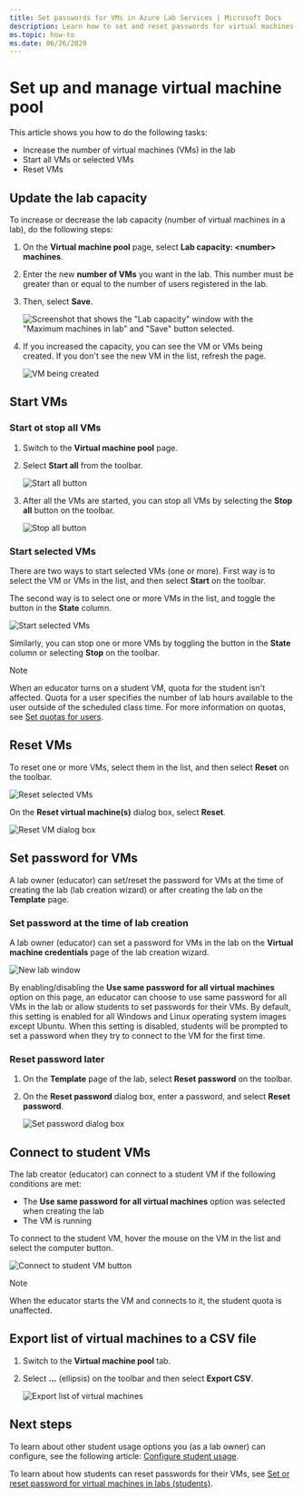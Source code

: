 ```yaml
---
title: Set passwords for VMs in Azure Lab Services | Microsoft Docs
description: Learn how to set and reset passwords for virtual machines (VMs) in labs of Azure Lab Services. 
ms.topic: how-to
ms.date: 06/26/2020
---
```


# Set up and manage virtual machine pool 
This article shows you how to do the following tasks:

- Increase the number of virtual machines (VMs) in the lab
- Start all VMs or selected VMs 
- Reset VMs

## Update the lab capacity
To increase or decrease the lab capacity (number of virtual machines in a lab), do the following steps:

1. On the **Virtual machine pool** page, select **Lab capacity: &lt;number&gt; machines**.
2. Enter the new **number of VMs** you want in the lab. This number must be greater than or equal to the number of users registered in the lab. 
3. Then, select **Save**. 

    ![Screenshot that shows the "Lab capacity" window with the "Maximum machines in lab" and "Save" button selected.](./media/how-to-set-virtual-machine-passwords/number-of-vms-in-lab.png)
4. If you increased the capacity, you can see the VM or VMs being created. If you don't see the new VM in the list, refresh the page. 

    ![VM being created](./media/how-to-set-virtual-machine-passwords/vm-being-created.png)

## Start VMs

### Start ot stop all VMs
1. Switch to the **Virtual machine pool** page. 
2. Select **Start all** from the toolbar. 

    ![Start all button](./media/how-to-set-virtual-machine-passwords/start-all-vms-button.png)
3. After all the VMs are started, you can stop all VMs by selecting the **Stop all** button on the toolbar. 

    ![Stop all button](./media/how-to-set-virtual-machine-passwords/stop-all-vms-button.png)

### Start selected VMs
There are two ways to start selected VMs (one or more). First way is to select the VM or VMs in the list, and then select **Start** on the toolbar. 

The second way is to select one or more VMs in the list, and toggle the button in the **State** column. 

![Start selected VMs](./media/how-to-set-virtual-machine-passwords/start-selected-vms.png)

Similarly, you can stop one or more VMs by toggling the button in the **State** column or selecting **Stop** on the toolbar. 

> [!NOTE]
> When an educator turns on a student VM, quota for the student isn't affected. Quota for a user specifies the number of lab hours available to the user outside of the scheduled class time. For more information on quotas, see [Set quotas for users](how-to-configure-student-usage.md?#set-quotas-for-users).

## Reset VMs

To reset one or more VMs, select them in the list, and then select **Reset** on the toolbar. 

![Reset selected VMs](./media/how-to-set-virtual-machine-passwords/reset-vm-button.png)

On the **Reset virtual machine(s)** dialog box, select **Reset**. 

![Reset VM dialog box](./media/how-to-set-virtual-machine-passwords/reset-vms-dialog.png)

## Set password for VMs
A lab owner (educator) can set/reset the password for VMs at the time of creating the lab (lab creation wizard) or after creating the lab on the **Template** page. 

### Set password at the time of lab creation
A lab owner (educator) can set a password for VMs in the lab on the **Virtual machine credentials** page of the lab creation wizard.

![New lab window](./media/tutorial-setup-classroom-lab/virtual-machine-credentials.png)

By enabling/disabling the **Use same password for all virtual machines** option on this page, an educator can choose to use same password for all VMs in the lab or allow students to set passwords for their VMs. By default, this setting is enabled for all Windows and Linux operating system images except Ubuntu. When this setting is disabled, students will be prompted to set a password when they try to connect to the VM for the first time. 

### Reset password later

1. On the **Template** page of the lab, select **Reset password** on the toolbar. 
1. On the **Reset password** dialog box, enter a password, and select **Reset password**.
    
    ![Set password dialog box](./media/how-to-set-virtual-machine-passwords/set-password.png)

## Connect to student VMs
The lab creator (educator) can connect to a student VM if the following conditions are met: 

- The **Use same password for all virtual machines** option was selected when creating the lab
- The VM is running 

 To connect to the student VM, hover the mouse on the VM in the list and select the computer button.  

![Connect to student VM button](./media/how-to-set-virtual-machine-passwords/connect-student-vm.png)

> [!NOTE]
> When the educator starts the VM and connects to it, the student quota is unaffected. 

## Export list of virtual machines to a CSV file

1. Switch to the **Virtual machine pool** tab.
2. Select **...** (ellipsis) on the toolbar and then select **Export CSV**. 

    ![Export list of virtual machines](./media/how-to-export-users-virtual-machines-csv/virtual-machines-export-csv.png)

## Next steps
To learn about other student usage options you (as a lab owner) can configure, see the following article: [Configure student usage](how-to-configure-student-usage.md).

To learn about how students can reset passwords for their VMs, see [Set or reset password for virtual machines in labs (students)](how-to-set-virtual-machine-passwords-student.md).